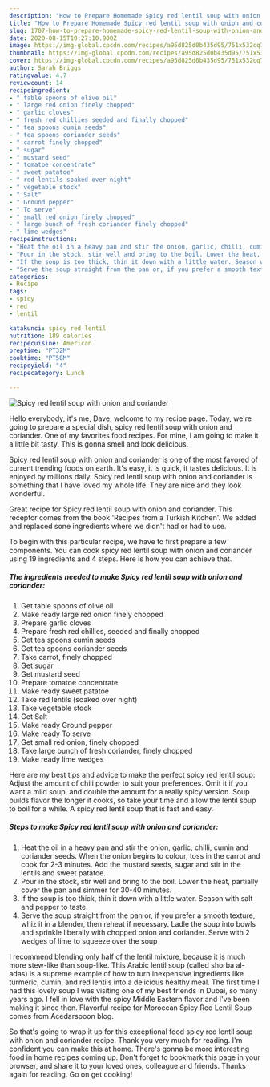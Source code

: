 ```yaml
---
description: "How to Prepare Homemade Spicy red lentil soup with onion and coriander"
title: "How to Prepare Homemade Spicy red lentil soup with onion and coriander"
slug: 1707-how-to-prepare-homemade-spicy-red-lentil-soup-with-onion-and-coriander
date: 2020-08-15T10:27:10.900Z
image: https://img-global.cpcdn.com/recipes/a95d825d0b435d95/751x532cq70/spicy-red-lentil-soup-with-onion-and-coriander-recipe-main-photo.jpg
thumbnail: https://img-global.cpcdn.com/recipes/a95d825d0b435d95/751x532cq70/spicy-red-lentil-soup-with-onion-and-coriander-recipe-main-photo.jpg
cover: https://img-global.cpcdn.com/recipes/a95d825d0b435d95/751x532cq70/spicy-red-lentil-soup-with-onion-and-coriander-recipe-main-photo.jpg
author: Sarah Briggs
ratingvalue: 4.7
reviewcount: 14
recipeingredient:
- " table spoons of olive oil"
- " large red onion finely chopped"
- " garlic cloves"
- " fresh red chillies seeded and finally chopped"
- " tea spoons cumin seeds"
- " tea spoons coriander seeds"
- " carrot finely chopped"
- " sugar"
- " mustard seed"
- " tomatoe concentrate"
- " sweet patatoe"
- " red lentils soaked over night"
- " vegetable stock"
- " Salt"
- " Ground pepper"
- " To serve"
- " small red onion finely chopped"
- " large bunch of fresh coriander finely chopped"
- " lime wedges"
recipeinstructions:
- "Heat the oil in a heavy pan and stir the onion, garlic, chilli, cumin and coriander seeds. When the onion begins to colour, toss in the carrot and cook for 2-3 minutes. Add the mustard seeds, sugar and stir in the lentils and sweet patatoe."
- "Pour in the stock, stir well and bring to the boil. Lower the heat, partially cover the pan and simmer for 30-40 minutes."
- "If the soup is too thick, thin it down with a little water. Season with salt and pepper to taste."
- "Serve the soup straight from the pan or, if you prefer a smooth texture, whiz it in a blender, then reheat if necessary. Ladle the soup into bowls and sprinkle liberally with chopped onion and coriander. Serve with 2 wedges of lime to squeeze over the soup"
categories:
- Recipe
tags:
- spicy
- red
- lentil

katakunci: spicy red lentil 
nutrition: 189 calories
recipecuisine: American
preptime: "PT32M"
cooktime: "PT58M"
recipeyield: "4"
recipecategory: Lunch

---
```



![Spicy red lentil soup with onion and coriander](https://img-global.cpcdn.com/recipes/a95d825d0b435d95/751x532cq70/spicy-red-lentil-soup-with-onion-and-coriander-recipe-main-photo.jpg)

Hello everybody, it's me, Dave, welcome to my recipe page. Today, we're going to prepare a special dish, spicy red lentil soup with onion and coriander. One of my favorites food recipes. For mine, I am going to make it a little bit tasty. This is gonna smell and look delicious.

Spicy red lentil soup with onion and coriander is one of the most favored of current trending foods on earth. It's easy, it is quick, it tastes delicious. It is enjoyed by millions daily. Spicy red lentil soup with onion and coriander is something that I have loved my whole life. They are nice and they look wonderful.

Great recipe for Spicy red lentil soup with onion and coriander. This receptor comes from the book &#39;Recipes from a Turkish Kitchen&#39;. We added and replaced sone ingredients where we didn&#39;t had or had to use.


To begin with this particular recipe, we have to first prepare a few components. You can cook spicy red lentil soup with onion and coriander using 19 ingredients and 4 steps. Here is how you can achieve that.

<!--inarticleads1-->

##### The ingredients needed to make Spicy red lentil soup with onion and coriander:

1. Get  table spoons of olive oil
1. Make ready  large red onion finely chopped
1. Prepare  garlic cloves
1. Prepare  fresh red chillies, seeded and finally chopped
1. Get  tea spoons cumin seeds
1. Get  tea spoons coriander seeds
1. Take  carrot, finely chopped
1. Get  sugar
1. Get  mustard seed
1. Prepare  tomatoe concentrate
1. Make ready  sweet patatoe
1. Take  red lentils (soaked over night)
1. Take  vegetable stock
1. Get  Salt
1. Make ready  Ground pepper
1. Make ready  To serve
1. Get  small red onion, finely chopped
1. Take  large bunch of fresh coriander, finely chopped
1. Make ready  lime wedges


Here are my best tips and advice to make the perfect spicy red lentil soup: Adjust the amount of chili powder to suit your preferences. Omit it if you want a mild soup, and double the amount for a really spicy version. Soup builds flavor the longer it cooks, so take your time and allow the lentil soup to boil for a while. A spicy red lentil soup that is fast and easy. 

<!--inarticleads2-->

##### Steps to make Spicy red lentil soup with onion and coriander:

1. Heat the oil in a heavy pan and stir the onion, garlic, chilli, cumin and coriander seeds. When the onion begins to colour, toss in the carrot and cook for 2-3 minutes. Add the mustard seeds, sugar and stir in the lentils and sweet patatoe.
1. Pour in the stock, stir well and bring to the boil. Lower the heat, partially cover the pan and simmer for 30-40 minutes.
1. If the soup is too thick, thin it down with a little water. Season with salt and pepper to taste.
1. Serve the soup straight from the pan or, if you prefer a smooth texture, whiz it in a blender, then reheat if necessary. Ladle the soup into bowls and sprinkle liberally with chopped onion and coriander. Serve with 2 wedges of lime to squeeze over the soup


I recommend blending only half of the lentil mixture, because it is much more stew-like than soup-like. This Arabic lentil soup (called shorba al-adas) is a supreme example of how to turn inexpensive ingredients like turmeric, cumin, and red lentils into a delicious healthy meal. The first time I had this lovely soup I was visiting one of my best friends in Dubai, so many years ago. I fell in love with the spicy Middle Eastern flavor and I&#39;ve been making it since then. Flavorful recipe for Moroccan Spicy Red Lentil Soup comes from Acedarspoon blog. 

So that's going to wrap it up for this exceptional food spicy red lentil soup with onion and coriander recipe. Thank you very much for reading. I'm confident you can make this at home. There's gonna be more interesting food in home recipes coming up. Don't forget to bookmark this page in your browser, and share it to your loved ones, colleague and friends. Thanks again for reading. Go on get cooking!
